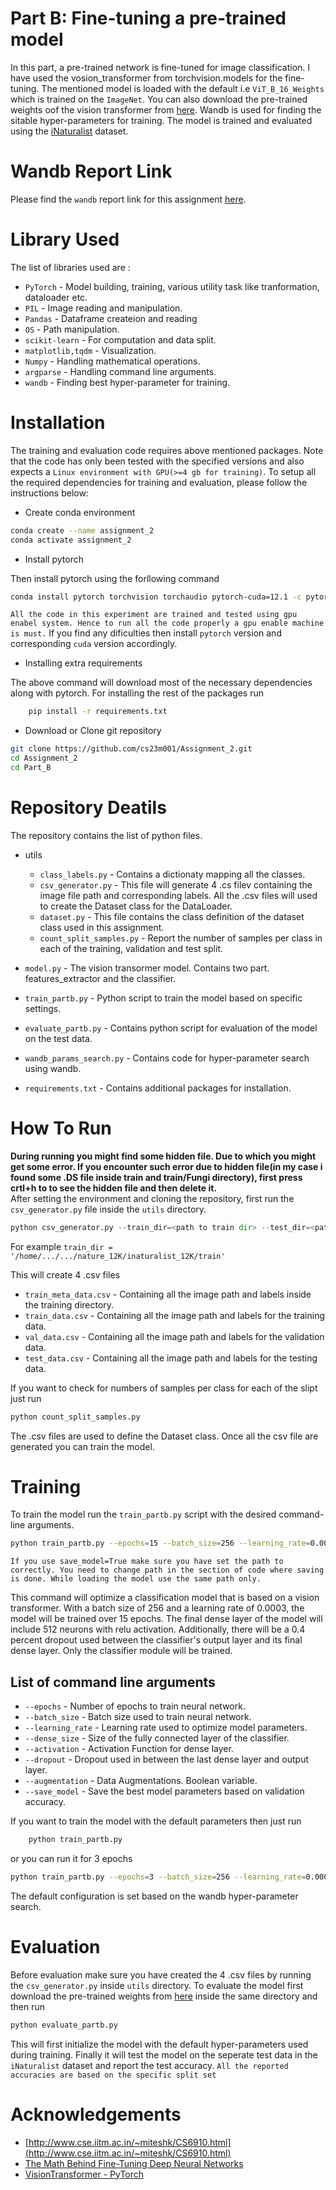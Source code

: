 # Part B: Fine-tuning a pre-trained model
In this part, a pre-trained network is fine-tuned for image classification. I have used the vosion_transformer from torchvision.models for the fine-tuning. The mentioned model is loaded with the default i.e `ViT_B_16_Weights` which is trained on the `ImageNet`. You can also download the pre-trained weights oof the vision transformer from [here](https://download.pytorch.org/models/vit_b_16-c867db91.pth). Wandb is used for finding the sitable hyper-parameters for training. The model is trained and evaluated using the [iNaturalist]() dataset.

# Wandb Report Link

Please find the `wandb` report link for this assignment [here](https://wandb.ai/cs23m001-iit-m/assignment_2_B/reports/DA6401-Assignment-2--VmlldzoxMjI5MzAzMA). 

# Library Used
The list of libraries used are : 
* `PyTorch` - Model building, training, various utility task like tranformation, dataloader etc.
* `PIL` - Image reading and manipulation.
* `Pandas` - Dataframe createion and reading
* `OS` - Path manipulation.
* `scikit-learn` - For computation and data split.
* `matplotlib,tqdm` - Visualization.
* `Numpy` - Handling mathematical operations.
* `argparse` - Handling command line arguments.
* `wandb` - Finding best hyper-parameter for training.

# Installation
The training and evaluation code requires above mentioned packages. Note that the code has only been tested with the specified versions and also expects a `Linux environment with GPU(>=4 gb for training)`. To setup all the required dependencies for training and evaluation, please follow the instructions below:

* Create conda environment
```bash
conda create --name assignment_2
conda activate assignment_2
```
* Install pytorch

Then install pytorch using the forllowing command 
```bash
conda install pytorch torchvision torchaudio pytorch-cuda=12.1 -c pytorch -c nvidia
```
`All the code in this experiment are trained and tested using gpu enabel system. Hence to run all the code properly a gpu enable machine is must.` If you find any dificulties then install `pytorch` version and corresponding `cuda` version accordingly.

* Installing extra requirements

The above command will download most of the necessary dependencies along with pytorch. For installing the rest of the packages run 
``` bash
    pip install -r requirements.txt
```

* Download or Clone git repository
```bash
git clone https://github.com/cs23m001/Assignment_2.git
cd Assignment_2
cd Part_B
```

# Repository Deatils
The repository contains the list of python files. 
* utils 
  * `class_labels.py` - Contains a dictionaty mapping all the classes.
  * `csv_generator.py` - This file will generate 4 .cs filev containing the image file path and corresponding labels. All the .csv files will used to create the Dataset class for the DataLoader.
  * `dataset.py` - This file contains the class definition of the dataset class used in this assignment. 
  * `count_split_samples.py` - Report the number of samples per class in each of the training, validation and test split.

* `model.py` - The vision transormer model. Contains two part. features_extractor and the classifier.
* `train_partb.py` - Python script to train the model based on specific settings.
* `evaluate_partb.py` - Contains python script for evaluation of the model on the test data.
* `wandb_params_search.py` - Contains code for hyper-parameter search using wandb.
* `requirements.txt` - Contains additional packages for installation.

# How To Run

**During running you might find some hidden file. Due to which you might get some error. If you encounter such error due to hidden file(in my case i found some .DS file inside  train and train/Fungi directory), first press crtl+h to to see the hidden file and then delete it.** <br>
After setting the environment and cloning the repository, first run the `csv_generator.py` file inside the `utils` directory. 
```python
python csv_generator.py --train_dir=<path to train dir> --test_dir=<path to test dir> --val_split=0.2
```
For example `train_dir = '/home/.../.../nature_12K/inaturalist_12K/train'`

This will create 4 .csv files
* `train_meta_data.csv` - Containing all the image path and labels inside the training directory.
* `train_data.csv` - Containing all the image path and labels for the training data.
* `val_data.csv` - Containing all the image path and labels for the validation data.
* `test_data.csv` - Containing all the image path and labels for the testing data.

If you want to check for numbers of samples per class for each of the slipt just run
```bash
python count_split_samples.py
```
The .csv files are used to define the Dataset class. Once all the csv file are generated you can train the model.


# Training

To train the model run the `train_partb.py` script with the desired command-line arguments. 
```bash
python train_partb.py --epochs=15 --batch_size=256 --learning_rate=0.0003 --dense_size512 --activation='relu' --dropout=0.4 --augmentation=True --save_model=False
```

`If you use save_model=True make sure you have set the path to correctly. You need to change path in the section of code where saving is done. While loading the model use the same path only.`

This command will optimize a classification model that is based on a vision transformer. With a batch size of 256 and a learning rate of 0.0003, the model will be trained over 15 epochs. The final dense layer of the model will include 512 neurons with relu activation. Additionally, there will be a 0.4 percent dropout used between the classifier's output layer and its final dense layer. Only the classifier module will be trained.

## List of command line arguments

* `--epochs` - Number of epochs to train neural network.
* `--batch_size` - Batch size used to train neural network.
* `--learning_rate` - Learning rate used to optimize model parameters.
* `--dense_size` - Size of the fully connected layer of the classifier.
* `--activation` - Activation Function for dense layer.
* `--dropout` - Dropout used in between the last dense layer and output layer.
* `--augmentation` - Data Augmentations. Boolean variable.
* `--save_model` - Save the best model parameters based on validation accuracy.

If you want to train the model with the default parameters then just run
```python
    python train_partb.py
```

or you can run it for 3 epochs
```bash
python train_partb.py --epochs=3 --batch_size=256 --learning_rate=0.0003 --dense_size=512 --activation='relu' --dropout=0.4 --augmentation=True --save_model=False
```

The default configuration is set based on the wandb hyper-parameter search.

# Evaluation 

Before evaluation make sure you have created the 4 .csv files by running the `csv_generator.py` inside `utils` directory. To evaluate the model first download the pre-trained weights from [here](https://drive.google.com/file/d/1eX1dRHXnBB3SdWmANOxfltACG27YaawL/view?usp=drive_link) inside the same directory and then run

```bash
python evaluate_partb.py
```

This will first initialize the model with the default hyper-parameters used during training. Finally it will test the model on the seperate test data in the `iNaturalist` dataset and report the test accuracy.
`All the reported accuracies are based on the specific split set`

# Acknowledgements

* [http://www.cse.iitm.ac.in/~miteshk/CS6910.html](http://www.cse.iitm.ac.in/~miteshk/CS6910.html)
* [The Math Behind Fine-Tuning Deep Neural Networks](https://towardsdatascience.com/the-math-behind-fine-tuning-deep-neural-networks-8138d548da69)
* [VisionTransformer - PyTorch](https://github.com/pytorch/vision/blob/main/torchvision/models/vision_transformer.py)

